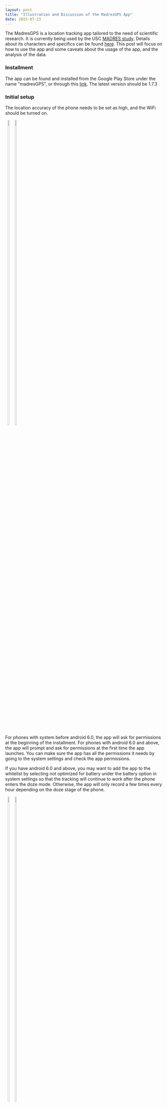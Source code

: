 ```yaml
---
layout: post
title: "Illustration and Discussion of the MadresGPS App"
date: 2015-07-23
---
```


The MadresGPS is a location tracking app tailored to the need of scientific research. It is currently being used by the USC [MADRES study](http://madrescenter.blogspot.com/). Details about its characters and specifics can be found [here](https://github.com/wangjingke/madresGpsClient). This post will focus on how to use the app and some caveats about the usage of the app, and the analysis of the data.

### Installment
The app can be found and installed from the Google Play Store under the name "madresGPS", or through this [link](https://play.google.com/store/apps/details?id=com.wangjingke.madresgps). The latest version should be 1.7.3

### Initial setup
The location accuracy of the phone needs to be set as high, and the WiFi should be turned on.

<div align="center" style="display: inline-block">
    <div style="max-width: 400px; height: auto; display: inline-block">
    <img src="{{site.url}}/assets/images/madresGPS/location.png" style="width: 50%; height: 50%" />​
    </div>
    <div style="max-width: 400px; height: auto; display: inline-block">
    <img src="{{site.url}}/assets/images/madresGPS/accuracy.png" style="width: 50%; height: 50%" />​
    </div>
</div>

For phones with system before android 6.0, the app will ask for permissions at the beginning of the installment. For phones with android 6.0 and above, the app will prompt and ask for permissions at the first time the app launches. You can make sure the app has all the permissions it needs by going to the system settings and check the app permissions.

If you have android 6.0 and above, you may want to add the app to the whitelist by selecting not optimized for battery under the battery option in system settings so that the tracking will continue to work after the phone enters the doze mode. Otherwise, the app will only record a few times every hour depending on the doze stage of the phone.

<div align="center" style="display: inline-block">
    <div style="max-width: 400px; height: auto; display: inline-block">
    <img src="{{site.url}}/assets/images/madresGPS/battery.png" style="width: 50%; height: 50%" />​
    </div>
    <div style="max-width: 400px; height: auto; display: inline-block">
    <img src="{{site.url}}/assets/images/madresGPS/whitelist.png" style="width: 50%; height: 50%" />​
    </div>
</div>

### Interface
The interface of the app is deliberately kept simple so that the participants have less interests to play with the app, and although unlikely, accidentally change the settings or terminate the tracking prematurely.

<div align="center">
<img src="{{site.url}}/assets/images/madresGPS/interface.png" />
</div>

### Start tracking
To start location tracking, input "startmadres mad####" on the command line. The #### is the participant ID we use in the MADRES study. The app will recognize the "startmadres mad" prefix, and only start tracking if the input fits this pattern, making it harder for participants to play with the app.

#### mode selection
There are two mode for location tracking: "wake timer" and "wake lock". The wake timer utilizes the `AlarmManager` in android to schedule repeated tasks and wake up the phone regularly, while the wake lock uses `WakeLock` to keep the phone awake all the time to achieve more accurate and constant recording intervals, but it also consumes more battery than the wake timer.

The wake timer is recommended since it is accurate enough to generate consistent pacing among records with minor variations. Wake lock is not necessary unless the app behaves weirdly.

Details about the realization of the two modes can be found in this [post](http://wangjingke.com/2016/09/23/Multiple-ways-to-schedule-repeated-tasks-in-android).

#### interval selection
The recording interval is preset to once every ten seconds, but it can be changed on the interface. Changing the interval will most affect the size of the data over time, but it has little impact on the battery consumption. I will discuss the exact reason in the caveats.

#### confirm and start tracking
After type in the command, choose the mode and interval, press "Confirm" to start the tracking. There will be texts showing on the screen stating the participant ID and the study has started. A notification will also show up in the phone indicating the ID and interval.

<div align="center" style="display: inline-block">
    <div style="max-width: 400px; height: auto; display: inline-block">
    <img src="{{site.url}}/assets/images/madresGPS/startmadres.png" style="width: 50%; height: 50%" />​
    </div>
    <div style="max-width: 400px; height: auto; display: inline-block">
    <img src="{{site.url}}/assets/images/madresGPS/start.png" style="width: 50%; height: 50%" />​
    </div>
    <div style="max-width: 400px; height: auto; display: inline-block">
    <img src="{{site.url}}/assets/images/madresGPS/notification1.png" style="width: 50%; height: 50%" />​
    </div>
    <div style="max-width: 400px; height: auto; display: inline-block">
    <img src="{{site.url}}/assets/images/madresGPS/notification2.png" style="width: 50%; height: 50%" />​
    </div>
</div>

### Stop tracking
Type in "stopmadres" on the command line and press "Confirm" to stop the tracking, wait for a few seconds before turn off the app or anything else to give the app sometime to rename the files and shut down the services.

<div align="center">
<img src="{{site.url}}/assets/images/madresGPS/stopmadres.png" />
</div>

### Clean data
You can also type in "cleanmadres" on the command line and confirm to delete all the files stored on the phone, but this is not recommended because you may accidentally delete data before downloading them. It is better to connect the phone to a computer and perform all the file management, like download and delete.

### Download data
Connect the phone to a computer through USB as MTP, the data are stored under the "MadresGPS" folder.













